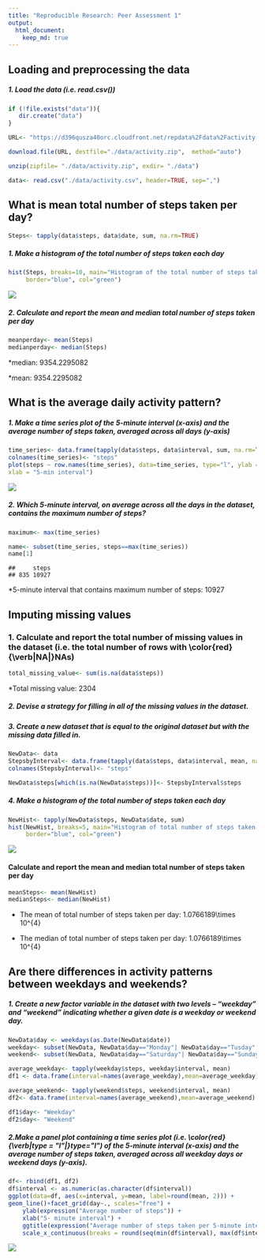 ```yaml
---
title: "Reproducible Research: Peer Assessment 1"
output: 
  html_document:
    keep_md: true
---
```




## Loading and preprocessing the data
##### 1. Load the data (i.e. read.csv())


```r
if (!file.exists("data")){
   dir.create("data")
}

URL<- "https://d396qusza40orc.cloudfront.net/repdata%2Fdata%2Factivity.zip"

download.file(URL, destfile="./data/activity.zip",  method="auto")

unzip(zipfile= "./data/activity.zip", exdir= "./data")

data<- read.csv("./data/activity.csv", header=TRUE, sep=",")
```

## What is mean total number of steps taken per day?


```r
Steps<- tapply(data$steps, data$date, sum, na.rm=TRUE)
```

##### 1. Make a histogram of the total number of steps taken each day


```r
hist(Steps, breaks=10, main="Histogram of the total number of steps taken each day", xlab="Total number of steps taken each day", 
     border="blue", col="green")
```

![](PA1_template_files/figure-html/unnamed-chunk-4-1.png)<!-- -->

##### 2. Calculate and report the mean and median total number of steps taken per day


```r
meanperday<- mean(Steps)
medianperday<- median(Steps)
```

*median: 9354.2295082

*mean: 9354.2295082

## What is the average daily activity pattern?

##### 1. Make a time series plot of the 5-minute interval (x-axis) and the average number of steps taken, averaged across all days (y-axis)


```r
time_series<- data.frame(tapply(data$steps, data$interval, sum, na.rm=TRUE))
colnames(time_series)<- "steps"
plot(steps ~ row.names(time_series), data=time_series, type="l", ylab = "Average number of steps taken", main = "Time series plot of the average number of steps taken", 
xlab = "5-min interval")
```

![](PA1_template_files/figure-html/unnamed-chunk-6-1.png)<!-- -->

##### 2. Which 5-minute interval, on average across all the days in the dataset, contains the maximum number of steps?


```r
maximum<- max(time_series)

name<- subset(time_series, steps==max(time_series))
name[1]
```

```
##     steps
## 835 10927
```

*5-minute interval that contains maximum number of steps: 10927

## Imputing missing values
### 1. Calculate and report the total number of missing values in the dataset (i.e. the total number of rows with \color{red}{\verb|NA|}NAs)


```r
total_missing_value<- sum(is.na(data$steps))
```

*Total missing value: 2304

##### 2. Devise a strategy for filling in all of the missing values in the dataset.

##### 3. Create a new dataset that is equal to the original dataset but with the missing data filled in.


```r
NewData<- data
StepsbyInterval<- data.frame(tapply(data$steps, data$interval, mean, na.rm=TRUE))
colnames(StepsbyInterval)<- "steps"

NewData$steps[which(is.na(NewData$steps))]<- StepsbyInterval$steps
```

##### 4. Make a histogram of the total number of steps taken each day 


```r
NewHist<- tapply(NewData$steps, NewData$date, sum)
hist(NewHist, breaks=5, main="Histogram of total number of steps taken each day with the missing data filled in", xlab="Total number of steps taken each day", 
     border="blue", col="green")
```

![](PA1_template_files/figure-html/unnamed-chunk-10-1.png)<!-- -->

#### Calculate and report the mean and median total number of steps taken per day


```r
meanSteps<- mean(NewHist)
medianSteps<- median(NewHist)
```

* The mean of total number of steps taken per day: 1.0766189\times 10^{4}  

* The median of total number of steps taken per day: 1.0766189\times 10^{4}

## Are there differences in activity patterns between weekdays and weekends?

##### 1. Create a new factor variable in the dataset with two levels – “weekday” and “weekend” indicating whether a given date is a weekday or weekend day.


```r
NewData$day <- weekdays(as.Date(NewData$date))
weekday<- subset(NewData, NewData$day=="Monday"| NewData$day=="Tusday" | NewData$day=="Wednesday" | NewData$day=="Thursday" | NewData$day=="Friday" )
weekend<- subset(NewData, NewData$day=="Saturday"| NewData$day=="Sunday")

average_weekday<- tapply(weekday$steps, weekday$interval, mean)
df1 <- data.frame(interval=names(average_weekday),mean=average_weekday)

average_weekend<- tapply(weekend$steps, weekend$interval, mean)
df2<- data.frame(interval=names(average_weekend),mean=average_weekend)

df1$day<- "Weekday"
df2$day<- "Weekend"
```

##### 2.Make a panel plot containing a time series plot (i.e. \color{red}{\verb|type = "l"|}type="l") of the 5-minute interval (x-axis) and the average number of steps taken, averaged across all weekday days or weekend days (y-axis). 


```r
df<- rbind(df1, df2)
df$interval <- as.numeric(as.character(df$interval))
ggplot(data=df, aes(x=interval, y=mean, label=round(mean, 2))) +    
geom_line()+facet_grid(day~., scales="free") +
    ylab(expression("Average number of steps")) + 
    xlab("5- minute interval") +
    ggtitle(expression("Average number of steps taken per 5-minute interval across weekdays and weekends"))+
    scale_x_continuous(breaks = round(seq(min(df$interval), max(df$interval), by = 500),1))
```

![](PA1_template_files/figure-html/unnamed-chunk-13-1.png)<!-- -->
